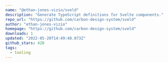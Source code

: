 ```yaml
---
name: "@ethan-jones-vizio/sveld"
description: "Generate TypeScript definitions for Svelte components."
repo_url: "https://github.com/carbon-design-system/sveld"
author: "ethan-jones-vizio"
homepage: "https://github.com/carbon-design-system/sveld"
downloads: 1
updated: "2022-05-20T14:49:48.073Z"
github_stars: 420
tags: 
  - tooling
---
```

